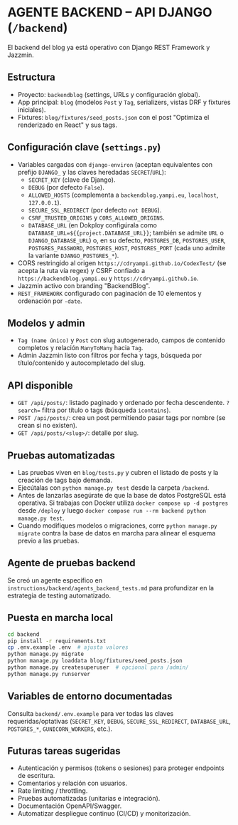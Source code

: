 # AGENTE BACKEND – API DJANGO (`/backend`)

El backend del blog ya está operativo con Django REST Framework y Jazzmin.

## Estructura
- Proyecto: `backendblog` (settings, URLs y configuración global).
- App principal: `blog` (modelos `Post` y `Tag`, serializers, vistas DRF y fixtures iniciales).
- Fixtures: `blog/fixtures/seed_posts.json` con el post "Optimiza el renderizado en React" y sus tags.

## Configuración clave (`settings.py`)
- Variables cargadas con `django-environ` (aceptan equivalentes con prefijo `DJANGO_` y las claves heredadas `SECRET`/`URL`):
  - `SECRET_KEY` (clave de Django).
  - `DEBUG` (por defecto `False`).
  - `ALLOWED_HOSTS` (complementa a `backendblog.yampi.eu`, `localhost`, `127.0.0.1`).
  - `SECURE_SSL_REDIRECT` (por defecto `not DEBUG`).
  - `CSRF_TRUSTED_ORIGINS` y `CORS_ALLOWED_ORIGINS`.
  - `DATABASE_URL` (en Dokploy configúrala como `DATABASE_URL=${{project.DATABASE_URL}}`; también se admite `URL` o `DJANGO_DATABASE_URL`) o, en su defecto, `POSTGRES_DB`, `POSTGRES_USER`, `POSTGRES_PASSWORD`, `POSTGRES_HOST`, `POSTGRES_PORT` (cada uno admite la variante `DJANGO_POSTGRES_*`).
- CORS restringido al origen `https://cdryampi.github.io/CodexTest/` (se acepta la ruta vía regex) y CSRF confiado a `https://backendblog.yampi.eu` y `https://cdryampi.github.io`.
- Jazzmin activo con branding "BackendBlog".
- `REST_FRAMEWORK` configurado con paginación de 10 elementos y ordenación por `-date`.

## Modelos y admin
- `Tag (name único)` y `Post` con slug autogenerado, campos de contenido completos y relación `ManyToMany` hacia `Tag`.
- Admin Jazzmin listo con filtros por fecha y tags, búsqueda por título/contenido y autocompletado del slug.

## API disponible
- `GET /api/posts/`: listado paginado y ordenado por fecha descendente. `?search=` filtra por título o tags (búsqueda `icontains`).
- `POST /api/posts/`: crea un post permitiendo pasar tags por nombre (se crean si no existen).
- `GET /api/posts/<slug>/`: detalle por slug.

## Pruebas automatizadas
- Las pruebas viven en `blog/tests.py` y cubren el listado de posts y la creación de tags bajo demanda.
- Ejecútalas con `python manage.py test` desde la carpeta `/backend`.
- Antes de lanzarlas asegúrate de que la base de datos PostgreSQL está operativa. Si trabajas con Docker utiliza `docker compose up -d postgres` desde `/deploy` y luego `docker compose run --rm backend python manage.py test`.
- Cuando modifiques modelos o migraciones, corre `python manage.py migrate` contra la base de datos en marcha para alinear el esquema previo a las pruebas.

## Agente de pruebas backend
Se creó un agente específico en `instructions/backend/agents_backend_tests.md` para profundizar en la estrategia de testing automatizado.

## Puesta en marcha local
```bash
cd backend
pip install -r requirements.txt
cp .env.example .env  # ajusta valores
python manage.py migrate
python manage.py loaddata blog/fixtures/seed_posts.json
python manage.py createsuperuser  # opcional para /admin/
python manage.py runserver
```

## Variables de entorno documentadas
Consulta `backend/.env.example` para ver todas las claves requeridas/optativas (`SECRET_KEY`, `DEBUG`, `SECURE_SSL_REDIRECT`, `DATABASE_URL`, `POSTGRES_*`, `GUNICORN_WORKERS`, etc.).

## Futuras tareas sugeridas
- Autenticación y permisos (tokens o sesiones) para proteger endpoints de escritura.
- Comentarios y relación con usuarios.
- Rate limiting / throttling.
- Pruebas automatizadas (unitarias e integración).
- Documentación OpenAPI/Swagger.
- Automatizar despliegue continuo (CI/CD) y monitorización.
